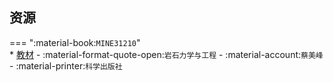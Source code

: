 ## 资源  
=== ":material-book:`MINE31210`"  
    * [教材](http://api.xtaoa.com/api/lanzou.php?url=https://cqu-openlib.lanzout.com/i6rww290hpod&type=down) - :material-format-quote-open:`岩石力学与工程` - :material-account:`蔡美峰` - :material-printer:`科学出版社`  
